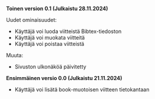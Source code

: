 **Toinen version 0.1 (Julkaistu 28.11.2024)**


Uudet ominaisuudet:
- Käyttäjä voi luoda viitteistä Bibtex-tiedoston
- Käyttäjä voi muokata viitteitä
- Käyttäjä voi poistaa viitteistä

  
Muuta:
- Sivuston ulkonäköä päivitetty

**Ensimmäinen versio 0.0 (Julkaistu 21.11.2024)**
- Käyttäjä voi lisätä book-muotoisen viitteen tietokantaan
